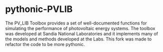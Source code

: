 pythonic-PVLIB
============

The PV_LIB Toolbox provides a set of well-documented functions for simulating the performance of photovoltaic energy systems. The toolbox was developed at Sandia National Laboratories and it implements many of the models and methods developed at the Labs. This fork was made to refactor the code to be more pythonic.
